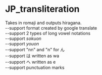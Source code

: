 # JP_transliteration
Takes in romaji and outputs hiragana.\
--support format created by google translate\
--support 2 types of long vowel notations\
--support $sokuon$\
--support $youon$\
--support "nn" and "n" for  ん\
--support は written as wa\
--support へ written as e\
--support punctuation marks